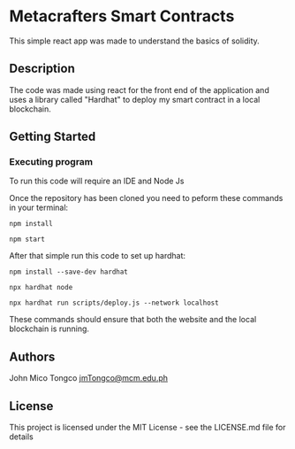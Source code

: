 # Metacrafters Smart Contracts

This simple react app was made to understand the basics of solidity.

## Description

The code was made using react for the front end of the application and uses a library called "Hardhat" to deploy my smart contract in a local blockchain.

## Getting Started

### Executing program

To run this code will require an IDE and Node Js

Once the repository has been cloned you need to peform these commands in your terminal:
```
npm install 

npm start
```
After that simple run this code to set up hardhat:
```
npm install --save-dev hardhat

npx hardhat node

npx hardhat run scripts/deploy.js --network localhost
```

These commands should ensure that both the website and the local blockchain is running.

## Authors

John Mico Tongco
jmTongco@mcm.edu.ph

## License

This project is licensed under the MIT License - see the LICENSE.md file for details

